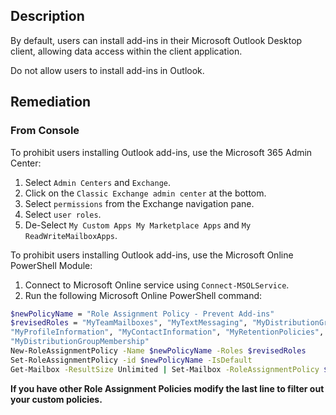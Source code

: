 ## Description

By default, users can install add-ins in their Microsoft Outlook Desktop client, allowing data access within the client application.

Do not allow users to install add-ins in Outlook.

## Remediation

### From Console

To prohibit users installing Outlook add-ins, use the Microsoft 365 Admin Center:

1. Select `Admin Centers` and `Exchange`.
2. Click on the `Classic Exchange admin center` at the bottom.
3. Select `permissions` from the Exchange navigation pane.
4. Select `user roles`.
5. De-Select `My Custom Apps My Marketplace Apps` and `My ReadWriteMailboxApps`.

To prohibit users installing Outlook add-ins, use the Microsoft Online PowerShell Module:

1. Connect to Microsoft Online service using `Connect-MSOLService`.
2. Run the following Microsoft Online PowerShell command:

```bash
$newPolicyName = "Role Assignment Policy - Prevent Add-ins"
$revisedRoles = "MyTeamMailboxes", "MyTextMessaging", "MyDistributionGroups", "MyMailSubscriptions", "MyBaseOptions", "MyVoiceMail",
"MyProfileInformation", "MyContactInformation", "MyRetentionPolicies",
"MyDistributionGroupMembership"
New-RoleAssignmentPolicy -Name $newPolicyName -Roles $revisedRoles
Set-RoleAssignmentPolicy -id $newPolicyName -IsDefault
Get-Mailbox -ResultSize Unlimited | Set-Mailbox -RoleAssignmentPolicy $newPolicyName
```

**If you have other Role Assignment Policies modify the last line to filter out your custom policies.**
